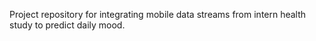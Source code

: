 Project repository for integrating mobile data streams from intern health study to predict daily mood.
